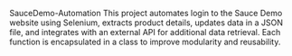 SauceDemo-Automation
This project automates login to the Sauce Demo website using Selenium, extracts product details, updates data in a JSON file, and integrates with an external API for additional data retrieval. Each function is encapsulated in a class to improve modularity and reusability.

